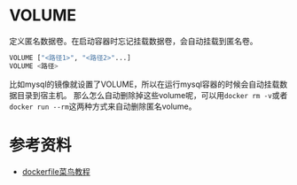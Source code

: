 # VOLUME

定义匿名数据卷。在启动容器时忘记挂载数据卷，会自动挂载到匿名卷。

```sh
VOLUME ["<路径1>", "<路径2>"...]
VOLUME <路径>
```

比如mysql的镜像就设置了VOLUME，所以在运行mysql容器的时候会自动挂载数据目录到宿主机。
那么怎么自动删除掉这些volume呢，可以用`docker rm -v`或者`docker run --rm`这两种方式来自动删除匿名volume。

# 参考资料

- [dockerfile菜鸟教程](https://www.runoob.com/docker/docker-dockerfile.html)